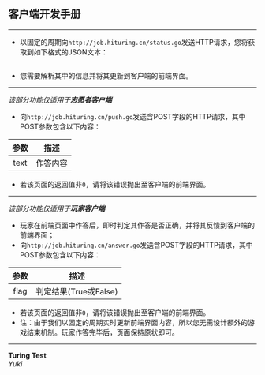 ## 客户端开发手册
---
* 以固定的周期向`http://job.hituring.cn/status.go`发送HTTP请求，您将获取到如下格式的JSON文本：
```
```
* 您需要解析其中的信息并将其更新到客户端的前端界面。
---
*该部分功能仅适用于**志愿者客户端***
* 向`http://job.hituring.cn/push.go`发送含POST字段的HTTP请求，其中POST参数包含以下内容：

|参数|描述|
|:---:|:---:|
|text|作答内容|

* 若该页面的返回值非`0`，请将该错误抛出至客户端的前端界面。
---
*该部分功能仅适用于**玩家客户端***
* 玩家在前端页面中作答后，即时判定其作答是否正确，并将其反馈到客户端的前端界面；
* 向`http://job.hituring.cn/answer.go`发送含POST字段的HTTP请求，其中POST参数包含以下内容：

|参数|描述|
|:---:|:---:|
|flag|判定结果(True或False)|

* 若该页面的返回值非`0`，请将该错误抛出至客户端的前端界面。
* 注：由于我们以固定的周期实时更新前端界面内容，所以您无需设计额外的游戏结束机制。玩家作答完毕后，页面保持原状即可。
---
**Turing Test**  
*Yuki*
